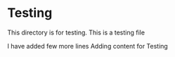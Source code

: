 Testing
=======

This directory is for testing. This is a testing file

I have added few more lines
Adding content for Testing
